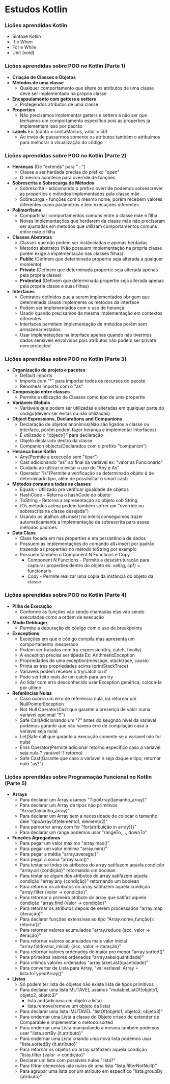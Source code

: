 # Estudos Kotlin

### Lições aprendidas Kotlin

- Sintaxe Kotlin
- If e When
- For e While
- Unit (void)

### Lições aprendidas sobre POO no Kotlin (Parte 1)

- **Criação de Classes e Objetos**
- **Métodos de uma classe**
    - Qualquer comportamento que altere os atributos de uma classe deve ser implementado na própria classe
- **Encapsulamento com getters e setters**
    - Protegendos atributos de uma classe
- **Properties**
    - Não precisamos implementar getters e setters a não ser que tenhamos um comportamento específico pois as properties
      ja implementam isso por padrão
- **Labels** Ex: (conta = contaMarcos, valor = 50)
    - Ao invés de passarmos somente os atributos também o atribuímos para melhorar a visualização do código

### Lições aprendidas sobre POO no Kotlin (Parte 2)

- **Heranças** (De "extends" para " : ")
    - Classe a ser herdada precisa do prefixo "open"
    - O mesmo acontece para override de funções
- **Sobrescrita e Sobrecarga de Métodos**
    - Sobrescrita - adicionando o prefixo override podemos sobrescrever as properties e métodos implementados pela
      classe mãe
    - Sobrecarga - funções com o mesmo nome, porém recebem valores diferentes como parâmetros e tem execuções diferentes
- **Polimorfismo**
    - Compartilhar comportamentos comuns entre a classe mãe e filha
    - Novas implementações que herdarem da classe mãe não precisaram ser ajustadas em metodos que utilizam
      comportamentos comuns entre mãe e filha
- **Classes Abstratas**
    - Classes que não podem ser instânciadas e apenas herdadas
    - Metodos abstratos (Não possuem implementação na propria classe porém exige a implementação nas classes filhas)
    - **Public** (Definem que determinada propertie seja alterada a qualquer momento)
    - **Private** (Definem que determinada propertie seja alterada apenas pela propria classe)
    - **Protected** (Definem que determinada propertie seja alterada apenas pela propria classe e suas filhas)
- **Interfaces**
    - Contratos definidos que a serem implementados obrigam que determinada classe implemente os metodos da interface
    - Podem ser implementados com o uso de herança
    - Usado quando precisamos da mesma implementação em contextos diferentes
    - Interfaces permitem implementação de métodos porém sem armazenar estados
    - Usar implemetações na interface apenas quando não tivermos dados sensíveis envolvidos pois atributos não podem ser
      private nem protected

### Lições aprendidas sobre POO no Kotlin (Parte 3)

- **Organização de projeto e pacotes**
    - Default imports
    - Imports com "*" para importar todos os recursos do pacote
    - Renomear imports com o "as"
- **Composição entre classes**
    - Permite a utilização de Classes como tipo de uma propertie
- **Variáveis Globais**
    - Variáveis que podem ser utilizadas e alteradas em qualquer parte do código(devem ser evitas ou não utilizadas)
- **Object Expressions, Declarations and Companions**
    - Declaração de objetos anonimos(Não são ligados a classe ou interface, porém podem fazer herança e implementar
      interfaces)
    - É utilizado o "object{}" para declaração
    - Objeto declarado dentro da classe
    - Companion objects(Declarados com o prefixo "companion")
- **Herança base Kotlin**
    - Any(Permite a execução sem "tipar")
    - Cast adicionando "as" ao final da variavel ex: "valor as Funcionario"
    - Cuidado ao utilizar e evitar o uso do "Any e As"
    - Operador "is"(Permite a verificação se determinado objeto é de determinado tipo, além de possibilitar o smart
      cast)
- **Métodos comuns a todas as classes**
    - Equals - Utilizado pra verificar igualdade de objetos
    - HashCode - Retorna o hashCode do objeto
    - ToString - Retorna a representação so objeto sob String
    - (Os métodos acima podem também sofrer um "override ou sobrescrita na classe desejada")
    - Usando os atalhos alt+insert no intellij conseguimos trazer automaticamente a implementação da sobrescrita para
      esses métodos padrões
- **Data Class**
    - Class focada em nas properties e em persistência de dados
    - Possuem as implementações do comando alt+insert por padrão trazendo as properties no método toString por exemplo
    - Possuem também o Component N Functions e Copy
        - Component N Functions - Permite a desestruturação para capturar properties dentro do objeto ex: val(rg, cpf) =
          funcionario
        - Copy - Permite realizar uma copia da instância do objeto da classe

### Lições aprendidas sobre POO no Kotlin (Parte 4)

- **Pilha de Execução**
    - Conforme as funções vão sendo chamadas elas vão sendo executadas como a ordem de execução
- **Modo Debbuger**
    - Permite a depuração do código com o uso de breakpoints
- **Execeptions**
    - Exceções em que o código compila mas apresenta um comportamento inesperado
    - Podem ser tratadas com try-expression(try, catch, finally)
    - A exception precisa ser tipada Ex: ArithmeticException
    - Propriedades de uma exception(message, stacktrace, cause)
    - Printa as tres propriedades acima (printStackTrace)
    - Variaveis podem receber o try/catch ou if
    - Pode ser feito mais de um catch para um try
    - Ao lidar com erro desconhecido usar Exception genérica, coloca-la por ultimo
- **Referências Nulas**
    - Caso ocorra um erro de referência nula, irá retornar um NullPointerException
    - Not Null Operator(Cast que garante a presença de valor numa variavel opcional "!!")
    - Safe Call(Adicionando um "?" antes do seugndo nível da variavel podemos garantir que não havera erro de compilação
      caso a variavel seja nula)
    - Let(Safe call que garante a execução somente se a variavel não for nula)
    - Elvis Operator(Permite adicionar retorno específico caso a variavel seja nula ? varaivel :? retorno)
    - Safe Cast(Garante que caso a variavel n seja daquele tipo, retornar nulo "as?")

### Lições aprendidas sobre Programação Funcional no Kotlin (Parte 5)

- **Arrays**
    - Para declarar um Array usamos "TipoArray(tamanho_array)"
    - Para declarar um Array de tipos não primitivos "Array<TipoArray>(tamanho_array)"
    - Para declarar um Array sem a necessidade de colocar o tamanho dele "tipoArrayOf(elemento1, elemento2)"
    - Para percorrer array com for "for(atribuição in array){}"
    - Para declarar um range podemos usar "rangeTo, .., downTo"
- **Funções Agregadoras**
    - Para pegar um valor maximo "array.max()"
    - Para pegar um valor mínimo "array.min()"
    - Para pegar a média "array.average()"
    - Para pegar a soma "array.sum()"
    - Para testar se todas os atributos do array satifazem aquela condição "array.all {condição}" retornando um boolean
    - Para testar se algum dos atributos do array satifazem aquela condição "array.any {condição}" retornando um boolean
    - Para retornar os atributos do array satifazem aquela condição "array.filter {valor -> condição}"
    - Para retornar o primeiro atributo do array que satifaz aquela condição "array.find {valor -> condição}"
    - Para retornar os atributos depois de serem processados "array.map {iteração}"
    - Para declarar funções extensivas ao tipo "Array<TipoArray>.nome_função(): retorno{}"
    - Para retornar valores acumulados "array.reduce {acc, valor -> iteração}"
    - Para retornar valores acumulados mais valor inicial "array.fold(valor_inicial) {acc, valor -> iteração}"
    - Para retornar valores ordenados do maior pro menor "array.sorted()"
    - Para primeiros valores ordenados "array.take(quantidade)"
    - Para ultimos valores ordenados "array.takeLast(quantidade)"
    - Para converter de Lista para Array, "val variavel: Array<TipoDesejado> = lista.toTypedArray()"
- **Listas**
    - Só podem ter lista de objetos não existe lista de tipos primitivos
    - Para declarar uma lista MUTÁVEL usamos "mutableListOf(objeto1, objeto2, objeto3)"
        - lista.add(adiciona um objeto a lista)
        - lista.remove(remove um objeto da lista)
    - Para declarar uma lista IMUTÁVEL "listOf(objeto1, objeto2, objeto3)"
    - Para ondernar uma Lista a classe do Objeto criado de extender de Comparable e implementar o metodo sorted
    - Para ondernar uma Lista manipulando a mesma também podemos usar "lista.sortBy {it.atributo}"
    - Para ondernar uma Lista criando uma nova lista podemos usar "lista.sortedBy {it.atributo}"
    - Para retornar os objetos do array satifazem aquela condição "lista.filter {valor -> condição}"
    - Declarar um lista com possíveis nulos "lista?"
    - Para filtrar elementos não nulos de uma lista "lista.filterNotNull()"
    - Para agrupar uma lista por um atributo em específico "lista.groupBy {atributo}"

